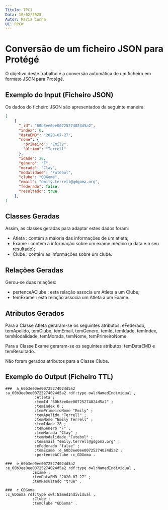 ```yaml
---
Título: TPC1
Data: 10/02/2025
Autor: Maria Cunha
UC: RPCW
---
```

# Conversão de um ficheiro JSON para Protégé 

O objetivo deste trabalho é a conversão automática de um ficheiro em formato JSON para Protégé.

## Exemplo do Input (Ficheiro JSON)
Os dados do ficheiro JSON são apresentados da seguinte maneira:

```json
[
    {
      "_id": "60b3ee0ee00725274024d5a2",
      "index": 0,
      "dataEMD": "2020-07-27",
      "nome": {
        "primeiro": "Emily",
        "último": "Terrell"
      },
      "idade": 28,
      "género": "F",
      "morada": "Clay",
      "modalidade": "Futebol",
      "clube": "GDGoma",
      "email": "emily.terrell@gdgoma.org",
      "federado": false,
      "resultado": true
    },
]
```
## Classes Geradas
Assim, as classes geradas para adaptar estes dados foram:
- Atleta : contém a maioria das informações de um atleta;
- Exame : contém a informação sobre um exame médico (a data e o seu resultado);
- Clube : contém as informações sobre um clube.

## Relações Geradas
Gerou-se duas relações:
- pertenceAClube : esta relação associa um Atleta a um Clube;
- temExame : esta relação associa um Atleta a um Exame.

## Atributos Gerados
Para a Classe Atleta geraram-se os seguintes atributos: eFederado, temApelido, temClube, temEmail, temGenero, temId, temIdade, temIndex, temModalidade, temMorada, temNome, temPrimeiroNome.

Para a Classe Exame geraram-se os seguintes atributos: temDataEMD e temResultado.

Não foram gerados atributos para a Classe Clube.

## Exemplo do Output (Ficheiro TTL)
```turtle
###  a_60b3ee0ee00725274024d5a2
:a_60b3ee0ee00725274024d5a2 rdf:type owl:NamedIndividual ,
             :Atleta ;
             :temId "60b3ee0ee00725274024d5a2" ;
             :temIndex 0 ;
             :temPrimeiroNome "Emily" ;
             :temApelido "Terrell" ;
             :temNome "Emily Terrell" ;
             :temIdade 28 ;
             :temGenero "F" ;
             :temMorada "Clay" ;
             :temModalidade "Futebol" ;
             :temEmail "emily.terrell@gdgoma.org" ;
             :eFederado "false" ;
             :temExame :e_60b3ee0ee00725274024d5a2 ;
             :pertenceAClube :c_GDGoma .

###  e_60b3ee0ee00725274024d5a2
:e_60b3ee0ee00725274024d5a2 rdf:type owl:NamedIndividual ,
            :Exame ;
            :temDataEMD "2020-07-27" ;
            :temResultado "true" .

###  c_GDGoma
:c_GDGoma rdf:type owl:NamedIndividual ,
            :Clube ;
            :temClube "GDGoma" .
```